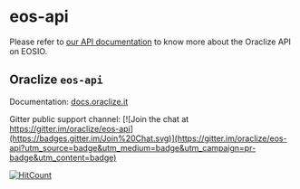 # eos-api

Please refer to [our API documentation](http://docs.oraclize.it/#eos) to know more about the Oraclize API on EOSIO.

## Oraclize `eos-api`

Documentation: [docs.oraclize.it](http://docs.oraclize.it/#eos)

Gitter public support channel: 
[![Join the chat at https://gitter.im/oraclize/eos-api](https://badges.gitter.im/Join%20Chat.svg)](https://gitter.im/oraclize/eos-api?utm_source=badge&utm_medium=badge&utm_campaign=pr-badge&utm_content=badge)

[![HitCount](http://hits.dwyl.io/oraclize/eos-api.svg)](http://hits.dwyl.io/oraclize/eos-api)

